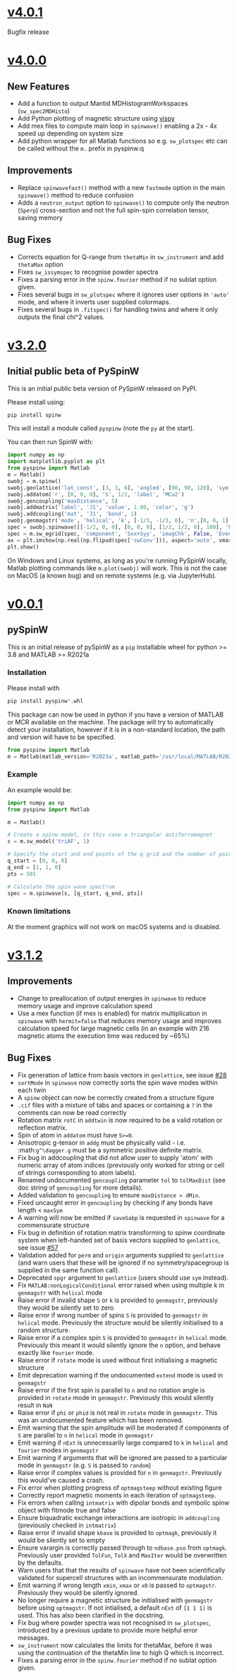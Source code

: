 # [v4.0.1](https://github.com/spinw/spinw/compare/v4.0.0...v4.0.1)

Bugfix release

# [v4.0.0](https://github.com/spinw/spinw/compare/v3.2.0...v4.0.0)

## New Features

- Add a function to output Mantid MDHistogramWorkspaces (`sw_spec2MDHisto`)
- Add Python plotting of magnetic structure using [vispy](https://vispy.org/)
- Add mex files to compute main loop in `spinwave()` enabling a 2x - 4x speed up depending on system size
- Add python wrapper for all Matlab functions so e.g. `sw_plotspec` etc can be called without the `m.` prefix in pyspinw:q

## Improvements

- Replace `spinwavefast()` method with a new `fastmode` option in the main `spinwave()` method to reduce confusion
- Adds a `neutron_output` option to `spinwave()` to compute only the neutron (`Sperp`) cross-section and not the full spin-spin correlation tensor, saving memory

## Bug Fixes

- Corrects equation for Q-range from `thetaMin` in `sw_instrument` and add `thetaMax` option
- Fixes `sw_issymspec` to recognise powder spectra
- Fixes a parsing error in the `spinw.fourier` method if no sublat option given.
- Fixes several bugs in `sw_plotspec` where it ignores user options in `'auto'` mode, and where it inverts user supplied colormaps.
- Fixes several bugs in `.fitspec()` for handling twins and where it only outputs the final chi^2 values.


# [v3.2.0](https://github.com/spinw/spinw/compare/0.0.1...v3.2.0)

## Initial public beta of PySpinW

This is an initial public beta version of PySpinW released on PyPI.

Please install using:

```bash
pip install spinw
```

This will install a module called `pyspinw` (note the `py` at the start).

You can then run SpinW with:

```python
import numpy as np
import matplotlib.pyplot as plt
from pyspinw import Matlab
m = Matlab()
swobj = m.spinw()
swobj.genlattice('lat_const', [3, 3, 6], 'angled', [90, 90, 120], 'sym', 'P 1');
swobj.addatom('r', [0, 0, 0], 'S', 1/2, 'label', 'MCu2')
swobj.gencoupling('maxDistance', 5)
swobj.addmatrix('label', 'J1', 'value', 1.00, 'color', 'g')
swobj.addcoupling('mat', 'J1', 'bond', 1)
swobj.genmagstr('mode', 'helical', 'k', [-1/3, -1/3, 0], 'n',[0, 0, 1], 'unit', 'lu', 'S', [[1], [0], [0]])
spec = swobj.spinwave([[-1/2, 0, 0], [0, 0, 0], [1/2, 1/2, 0], 100], 'hermit', False)
spec = m.sw_egrid(spec, 'component', 'Sxx+Syy', 'imagChk', False, 'Evect', np.linspace(0, 3, 100))
ax = plt.imshow(np.real(np.flipud(spec['swConv'])), aspect='auto', vmax=1)
plt.show()
```

On Windows and Linux systems, as long as you're running PySpinW locally, Matlab plotting commands like `m.plot(swobj)` will work. This is not the case on MacOS (a known bug) and on remote systems (e.g. via JupyterHub).

# [v0.0.1](https://github.com/spinw/spinw/compare/v3.1.2...0.0.1)

## pySpinW

This is an initial release of pySpinW as a `pip` installable wheel for python >= 3.8 and MATLAB >= R2021a

### Installation

Please install with

```bash
pip install pyspinw*.whl
```

This package can now be used in python if you have a version of MATLAB or MCR available on the machine. 
The package will try to automatically detect your installation, however if it is in a non-standard location, the path and version will have to be specified.

```python
from pyspinw import Matlab
m = Matlab(matlab_version='R2023a', matlab_path='/usr/local/MATLAB/R2023a/')
```

### Example

An example would be:

```python
import numpy as np
from pyspinw import Matlab

m = Matlab()

# Create a spinw model, in this case a triangular antiferromagnet
s = m.sw_model('triAF', 1)

# Specify the start and end points of the q grid and the number of points
q_start = [0, 0, 0]
q_end = [1, 1, 0]
pts = 501

# Calculate the spin wave spectrum
spec = m.spinwave(s, [q_start, q_end, pts])
```

### Known limitations

At the moment graphics will not work on macOS systems and is disabled.


# [v3.1.2](https://github.com/spinw/spinw/compare/v3.1.0...v3.1.2)

## Improvements

- Change to preallocation of output energies in `spinwave` to reduce memory usage and improve calculation speed
- Use a mex function (if mex is enabled) for matrix multiplication in `spinwave` with `hermit=false` that reduces memory usage and improves calculation speed for large magnetic cells (in an example with 216 magnetic atoms the execution time was reduced by ~65%)


## Bug Fixes

- Fix generation of lattice from basis vectors in `genlattice`, see issue [#28](https://github.com/SpinW/spinw/issues/28)
- `sortMode` in `spinwave` now correctly sorts the spin wave modes within each twin
- A `spinw` object can now be correctly created from a structure figure
- `.cif` files with a mixture of tabs and spaces or containing a `?` in the comments can now be read correctly
- Rotation matrix `rotC`  in `addtwin` is now required to be a valid rotation or reflection matrix.
- Spin of atom in `addatom` must have `S>=0`.
- Anisotropic g-tensor in `addg` must be physically valid - i.e. :math:`g^\dagger.g` must be a symmetric positive definite matrix.
- Fix bug in addcoupling that did not allow user to supply 'atom' with numeric array of atom indices (previously only worked for string or cell of strings corresponding to atom labels).
- Renamed undocumented `gencoupling` parameter `tol` to `tolMaxDist` (see doc string of `gencoupling` for more details).
- Added validation to `gencoupling` to ensure `maxDistance > dMin`.
- Fixed uncaught error in `gencoupling` by checking if any bonds have length < `maxSym`
- A warning will now be emitted if `saveSabp` is requested in `spinwave` for a commensurate structure
- Fix bug in definition of rotation matrix transforming to spinw coordinate system when left-handed set of basis vectors supplied to `genlattice`, see issue [#57](https://github.com/SpinW/spinw/issues/57)
- Validation added for `perm` and `origin` arguments supplied to `genlattice` (and warn users that these will be ignored if no symmetry/spacegroup is supplied in the same function call).
- Deprecated `spgr` argument to `genlattice` (users should use `sym` instead).
- Fix `MATLAB:nonLogicalConditional` error raised when using multiple k in `genmagstr`  with `helical` mode
- Raise error if invalid shape `S` or `k` is provided to `genmagstr`, previously they would be silently set to zero
- Raise error if wrong number of spins `S` is provided to `genmagstr` in `helical` mode. Previously the structure would be silently initialised to a random structure.
- Raise error if a complex spin `S` is provided to `genmagstr` in `helical` mode. Previously this meant it would silently ignore the `n` option, and behave exactly like `fourier` mode.
- Raise error if `rotate` mode is used without first initialising a magnetic structure
- Emit deprecation warning if the undocumented `extend` mode is used in `genmagstr`
- Raise error if the first spin is parallel to `n` and no rotation angle is provided in `rotate` mode in `genmagstr`. Previously this would silently result in `NaN`
- Raise error if `phi` or `phid` is not real in `rotate` mode in `genmagstr`. This was an undocumented feature which has been removed.
- Emit warning that the spin amplitude will be moderated if components of `S` are parallel to `n` in `helical` mode in `genmagstr`
- Emit warning if  `nExt` is unnecessarily large compared to `k` in `helical` and `fourier` modes in `genmagstr`
- Emit warning if arguments that will be ignored are passed to a particular mode in `genmagstr` (e.g. `S` is passed to `random`)
- Raise error if complex values is provided for `n` in `genmagstr`.  Previously this would've caused a crash.
- Fix error when plotting progress of `optmagsteep` without existing figure
- Correctly report magnetic moments in each iteration of `optmagsteep`.
- Fix errors when calling `intmatrix` with dipolar bonds and symbolic spinw object with fitmode true and false
- Ensure biquadratic exchange interactions are isotropic in `addcoupling` (previously checked in `intmatrix`)
- Raise error if invalid shape `kbase` is provided to `optmagk`, previously it would be silently set to empty
- Ensure varargin is correctly passed through to `ndbase.pso` from `optmagk`. Previously user provided `TolFun`, `TolX` and `MaxIter` would be overwritten by the defaults.
- Warn users that that the results of `spinwave` have not been scientifically validated for supercell structures with an incommensurate modulation.
- Emit warning if wrong length `xmin`, `xmax` or `x0` is passed to `optmagstr`. Previously they would be silently ignored.
- No longer require a magnetic structure be initialised with `genmagstr` before using `optmagstr`. If not intialised, a default `nExt` of `[1 1 1]` is used. This has also been clarified in the docstring.
- Fix bug where powder spectra was not recognised in `sw_plotspec`, introduced by a previous update to provide more helpful error messages.
- `sw_instrument` now calculates the limits for thetaMax, before it was using the continuation of the thetaMin line to high Q which is incorrect.
- Fixes a parsing error in the `spinw.fourier` method if no sublat option given.

